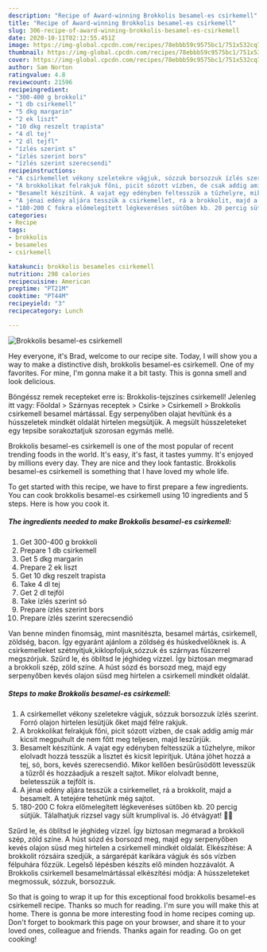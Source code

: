 ```yaml
---
description: "Recipe of Award-winning Brokkolis besamel-es csirkemell"
title: "Recipe of Award-winning Brokkolis besamel-es csirkemell"
slug: 306-recipe-of-award-winning-brokkolis-besamel-es-csirkemell
date: 2020-10-11T02:12:55.451Z
image: https://img-global.cpcdn.com/recipes/78ebbb59c9575bc1/751x532cq70/brokkolis-besamel-es-csirkemell-recept-foto.jpg
thumbnail: https://img-global.cpcdn.com/recipes/78ebbb59c9575bc1/751x532cq70/brokkolis-besamel-es-csirkemell-recept-foto.jpg
cover: https://img-global.cpcdn.com/recipes/78ebbb59c9575bc1/751x532cq70/brokkolis-besamel-es-csirkemell-recept-foto.jpg
author: Sam Norton
ratingvalue: 4.8
reviewcount: 21596
recipeingredient:
- "300-400 g brokkoli"
- "1 db csirkemell"
- "5 dkg margarin"
- "2 ek liszt"
- "10 dkg reszelt trapista"
- "4 dl tej"
- "2 dl tejfl"
- "ízlés szerint s"
- "ízlés szerint bors"
- "ízlés szerint szerecsendi"
recipeinstructions:
- "A csirkemellet vékony szeletekre vágjuk, sózzuk borsozzuk ízlés szerint. Forró olajon hirtelen lesütjük őket majd félre rakjuk."
- "A brokkolikat felrakjuk főni, picit sózott vízben, de csak addig amíg már kicsit megpuhult de nem főtt meg teljesen, majd leszűrjük."
- "Besamelt készítünk. A vajat egy edényben feltesszük a tűzhelyre, mikor elolvadt hozzá tesszük a lisztet és kicsit lepirítjuk. Utána jöhet hozzá a tej, só, bors, kevés szerecsendió. Mikor kellően besűrűsödött levesszük a tűzről és hozzáadjuk a reszelt sajtot. Mikor elolvadt benne, beletesszük a tejfölt is."
- "A jénai edény aljára tesszük a csirkemellet, rá a brokkolit, majd a besamelt. A tetejére tehetünk még sajtot."
- "180-200 C fokra előmelegített légkeveréses sütőben kb. 20 percig sütjük. Tálalhatjuk rizzsel vagy sült krumplival is. Jó étvágyat! 🥦🧀"
categories:
- Recipe
tags:
- brokkolis
- besameles
- csirkemell

katakunci: brokkolis besameles csirkemell 
nutrition: 298 calories
recipecuisine: American
preptime: "PT21M"
cooktime: "PT44M"
recipeyield: "3"
recipecategory: Lunch

---
```



![Brokkolis besamel-es csirkemell](https://img-global.cpcdn.com/recipes/78ebbb59c9575bc1/751x532cq70/brokkolis-besamel-es-csirkemell-recept-foto.jpg)

Hey everyone, it's Brad, welcome to our recipe site. Today, I will show you a way to make a distinctive dish, brokkolis besamel-es csirkemell. One of my favorites. For mine, I'm gonna make it a bit tasty. This is gonna smell and look delicious.

Böngéssz remek recepteket erre is: Brokkolis-tejszínes csirkemell! Jelenleg itt vagy: Főoldal &gt; Szárnyas receptek &gt; Csirke &gt; Csirkemell &gt; Brokkolis csirkemell besamel mártással. Egy serpenyőben olajat hevítünk és a hússzeletek mindkét oldalát hirtelen megsütjük. A megsült hússzeleteket egy tepsibe sorakoztatjuk szorosan egymás mellé.

Brokkolis besamel-es csirkemell is one of the most popular of recent trending foods in the world. It's easy, it's fast, it tastes yummy. It's enjoyed by millions every day. They are nice and they look fantastic. Brokkolis besamel-es csirkemell is something that I have loved my whole life.


To get started with this recipe, we have to first prepare a few ingredients. You can cook brokkolis besamel-es csirkemell using 10 ingredients and 5 steps. Here is how you cook it.

<!--inarticleads1-->

##### The ingredients needed to make Brokkolis besamel-es csirkemell:

1. Get 300-400 g brokkoli
1. Prepare 1 db csirkemell
1. Get 5 dkg margarin
1. Prepare 2 ek liszt
1. Get 10 dkg reszelt trapista
1. Take 4 dl tej
1. Get 2 dl tejföl
1. Take ízlés szerint só
1. Prepare ízlés szerint bors
1. Prepare ízlés szerint szerecsendió


Van benne minden finomság, mint masnitészta, besamel mártás, csirkemell, zöldség, bacon. Így egyaránt ajánlom a zöldség és húskedvelőknek is. A csirkemelleket szétnyitjuk,kiklopfoljuk,sózzuk és szárnyas fûszerrel megszórjuk. Szűrd le, és öblítsd le jéghideg vízzel. Így biztosan megmarad a brokkoli szép, zöld színe. A húst sózd és borsozd meg, majd egy serpenyőben kevés olajon süsd meg hirtelen a csirkemell mindkét oldalát. 

<!--inarticleads2-->

##### Steps to make Brokkolis besamel-es csirkemell:

1. A csirkemellet vékony szeletekre vágjuk, sózzuk borsozzuk ízlés szerint. Forró olajon hirtelen lesütjük őket majd félre rakjuk.
1. A brokkolikat felrakjuk főni, picit sózott vízben, de csak addig amíg már kicsit megpuhult de nem főtt meg teljesen, majd leszűrjük.
1. Besamelt készítünk. A vajat egy edényben feltesszük a tűzhelyre, mikor elolvadt hozzá tesszük a lisztet és kicsit lepirítjuk. Utána jöhet hozzá a tej, só, bors, kevés szerecsendió. Mikor kellően besűrűsödött levesszük a tűzről és hozzáadjuk a reszelt sajtot. Mikor elolvadt benne, beletesszük a tejfölt is.
1. A jénai edény aljára tesszük a csirkemellet, rá a brokkolit, majd a besamelt. A tetejére tehetünk még sajtot.
1. 180-200 C fokra előmelegített légkeveréses sütőben kb. 20 percig sütjük. Tálalhatjuk rizzsel vagy sült krumplival is. Jó étvágyat! 🥦🧀


Szűrd le, és öblítsd le jéghideg vízzel. Így biztosan megmarad a brokkoli szép, zöld színe. A húst sózd és borsozd meg, majd egy serpenyőben kevés olajon süsd meg hirtelen a csirkemell mindkét oldalát. Elkészítése: A brokkolit rózsáira szedjük, a sárgarépát karikára vágjuk és sós vízben félpuhára főzzük. Legelső lépésben készíts elő minden hozzávalót. A Brokkolis csirkemell besamelmártással elkészítési módja: A hússzeleteket megmossuk, sózzuk, borsozzuk. 

So that is going to wrap it up for this exceptional food brokkolis besamel-es csirkemell recipe. Thanks so much for reading. I'm sure you will make this at home. There is gonna be more interesting food in home recipes coming up. Don't forget to bookmark this page on your browser, and share it to your loved ones, colleague and friends. Thanks again for reading. Go on get cooking!
